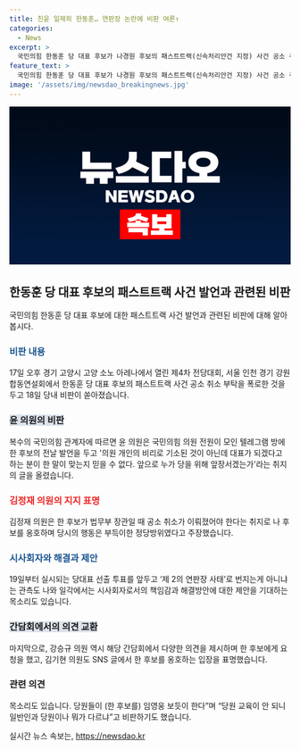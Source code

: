 ```yaml
---
title: 친윤 일제히 한동훈… 연판장 논란에 비판 여론↑
categories:
  - News
excerpt: >
  국민의힘 한동훈 당 대표 후보가 나경원 후보의 패스트트랙(신속처리안건 지정) 사건 공소 취소 부탁 폭로로 당내 비판을 받고 있다. 윤한홍 의원 등 친윤 계의 의원들은 한 후보의 발언을 비판하며 당대표 선출 투표를 앞두고 제 2의 연판장 사태 우려도 나왔다. 한 후보는 패스트트랙 사건 관련 질문에 대한 반박을 했지만, 윤 의원 등은 지도부의 태도를 비판하고 있다. 이에 국민의힘 내부 갈등이 심화되고 있는 상황이다.
feature_text: >
  국민의힘 한동훈 당 대표 후보가 나경원 후보의 패스트트랙(신속처리안건 지정) 사건 공소 취소 부탁 폭로로 당내 비판을 받고 있다. 윤한홍 의원 등 친윤 계의 의원들은 한 후보의 발언을 비판하며 당대표 선출 투표를 앞두고 제 2의 연판장 사태 우려도 나왔다. 한 후보는 패스트트랙 사건 관련 질문에 대한 반박을 했지만, 윤 의원 등은 지도부의 태도를 비판하고 있다. 이에 국민의힘 내부 갈등이 심화되고 있는 상황이다.
image: '/assets/img/newsdao_breakingnews.jpg'
---
```


<p><img src="/assets/img/newsdao_breakingnews.jpg" alt="ranknews 속보" /></p>

<h2 data-ke-size="size26">한동훈 당 대표 후보의 패스트트랙 사건 발언과 관련된 비판</h2>

<p data-ke-size="size16">국민의힘 한동훈 당 대표 후보에 대한 패스트트랙 사건 발언과 관련된 비판에 대해 알아봅시다.</p>

<h3><b><span style="color: #1a5490;">비판 내용</span></b></h3>

<p data-ke-size="size16">17일 오후 경기 고양시 고양 소노 아레나에서 열린 제4차 전당대회, 서울 인천 경기 강원 합동연설회에서 한동훈 당 대표 후보의 패스트트랙 사건 공소 취소 부탁을 폭로한 것을 두고 18일 당내 비판이 쏟아졌습니다.</p>

<h3><b><span style="background-color: #21538527;">윤 의원의 비판</span></b></h3>

<p data-ke-size="size16">복수의 국민의힘 관계자에 따르면 윤 의원은 국민의힘 의원 전원이 모인 텔레그램 방에 한 후보의 전날 발언을 두고 '의원 개인의 비리로 기소된 것이 아닌데 대표가 되겠다고 하는 분이 한 말이 맞는지 믿을 수 없다. 앞으로 누가 당을 위해 앞장서겠는가'라는 취지의 글을 올렸습니다.</p>

<h3><b><span style="color: #ee2323;">김정재 의원의 지지 표명</span></b></h3>

<p data-ke-size="size16">김정재 의원은 한 후보가 법무부 장관일 때 공소 취소가 이뤄졌어야 한다는 취지로 나 후보를 옹호하며 당시의 행동은 부득이한 정당방위였다고 주장했습니다.</p>

<h3><b><span style="color: #1a5490;">시사회자와 해결과 제안</span></b></h3>

<p data-ke-size="size16">19일부터 실시되는 당대표 선출 투표를 앞두고 ‘제 2의 연판장 사태’로 번지는게 아니냐는 관측도 나와 일각에서는 시사회자로서의 책임감과 해결방안에 대한 제안을 기대하는 목소리도 있습니다.</p>

<h3><b><span style="background-color: #21538527;">간담회에서의 의견 교환</span></b></h3>

<p data-ke-size="size16">마지막으로, 강승규 의원 역시 해당 간담회에서 다양한 의견을 제시하며 한 후보에게 요청을 했고, 김기현 의원도 SNS 글에서 한 후보를 옹호하는 입장을 표명했습니다.</p>

<h3>관련 의견</h3>

<p data-ke-size="size16">목소리도 있습니다. 당원들이 (한 후보를) 임영웅 보듯이 한다”며 “당원 교육이 안 되니 일반인과 당원이나 뭐가 다르냐”고 비판하기도 했습니다.</p>
실시간 뉴스 속보는, <a href="https://newsdao.kr" rel="dofollow">https://newsdao.kr</a>


